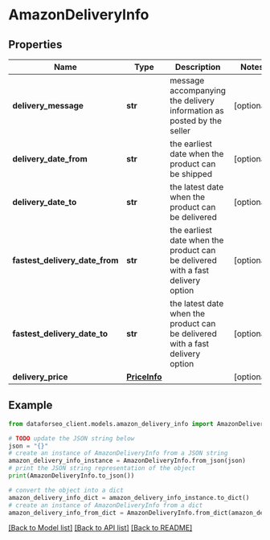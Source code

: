 # AmazonDeliveryInfo


## Properties

Name | Type | Description | Notes
------------ | ------------- | ------------- | -------------
**delivery_message** | **str** | message accompanying the delivery information as posted by the seller | [optional] 
**delivery_date_from** | **str** | the earliest date when the product can be shipped | [optional] 
**delivery_date_to** | **str** | the latest date when the product can be delivered | [optional] 
**fastest_delivery_date_from** | **str** | the earliest date when the product can be delivered with a fast delivery option | [optional] 
**fastest_delivery_date_to** | **str** | the latest date when the product can be delivered with a fast delivery option | [optional] 
**delivery_price** | [**PriceInfo**](PriceInfo.md) |  | [optional] 

## Example

```python
from dataforseo_client.models.amazon_delivery_info import AmazonDeliveryInfo

# TODO update the JSON string below
json = "{}"
# create an instance of AmazonDeliveryInfo from a JSON string
amazon_delivery_info_instance = AmazonDeliveryInfo.from_json(json)
# print the JSON string representation of the object
print(AmazonDeliveryInfo.to_json())

# convert the object into a dict
amazon_delivery_info_dict = amazon_delivery_info_instance.to_dict()
# create an instance of AmazonDeliveryInfo from a dict
amazon_delivery_info_from_dict = AmazonDeliveryInfo.from_dict(amazon_delivery_info_dict)
```
[[Back to Model list]](../README.md#documentation-for-models) [[Back to API list]](../README.md#documentation-for-api-endpoints) [[Back to README]](../README.md)


